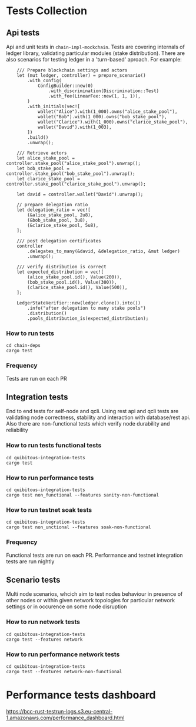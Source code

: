 # Tests Collection

## Api tests
Api and unit tests in `chain-impl-mockchain`.
Tests are covering internals of ledger library, validating particular modules (stake distribution).
There are also scenarios for testing ledger in a 'turn-based' aproach. For example:

```
    /// Prepare blockchain settings and actors
    let (mut ledger, controller) = prepare_scenario()
        .with_config(
            ConfigBuilder::new(0)
                .with_discrimination(Discrimination::Test)
                .with_fee(LinearFee::new(1, 1, 1)),
        )
        .with_initials(vec![
            wallet("Alice").with(1_000).owns("alice_stake_pool"),
            wallet("Bob").with(1_000).owns("bob_stake_pool"),
            wallet("Clarice").with(1_000).owns("clarice_stake_pool"),
            wallet("David").with(1_003),
        ])
        .build()
        .unwrap();

    /// Retrieve actors
    let alice_stake_pool = controller.stake_pool("alice_stake_pool").unwrap();
    let bob_stake_pool = controller.stake_pool("bob_stake_pool").unwrap();
    let clarice_stake_pool = controller.stake_pool("clarice_stake_pool").unwrap();

    let david = controller.wallet("David").unwrap();

    // prepare delegation ratio
    let delegation_ratio = vec![
        (&alice_stake_pool, 2u8),
        (&bob_stake_pool, 3u8),
        (&clarice_stake_pool, 5u8),
    ];

    /// post delegation certificates
    controller
        .delegates_to_many(&david, &delegation_ratio, &mut ledger)
        .unwrap();

    /// verify distribution is correct
    let expected_distribution = vec![
        (alice_stake_pool.id(), Value(200)),
        (bob_stake_pool.id(), Value(300)),
        (clarice_stake_pool.id(), Value(500)),
    ];

    LedgerStateVerifier::new(ledger.clone().into())
        .info("after delegation to many stake pools")
        .distribution()
        .pools_distribution_is(expected_distribution);

```


### How to run tests
```
cd chain-deps
cargo test
```

### Frequency
Tests are run on each PR


## Integration tests
End to end tests for self-node and qcli. Using rest api and qcli tests are validating node correctness, stability and interaction with database/rest api. Also there are non-functional tests which verify node durability and reliability

### How to run tests functional tests
```
cd quibitous-integration-tests
cargo test
```

### How to run performance tests
```
cd quibitous-integration-tests
cargo test non_functional --features sanity-non-functional
```

### How to run testnet soak tests
```
cd quibitous-integration-tests
cargo test non_unctional --features soak-non-functional
```

### Frequency
Functional tests are run on each PR. Performance and testnet integration tests are run nightly

## Scenario tests
Multi node scenarios, whcich aim to test nodes behaviour in presence of other nodes or within given network topologies for particular network settings or in occurence on some node disruption


### How to run network tests
```
cd quibitous-integration-tests
cargo test --features network
```

### How to run performance network tests
```
cd quibitous-integration-tests
cargo test --features network-non-functional
```

# Performance tests dashboard

https://bcc-rust-testrun-logs.s3.eu-central-1.amazonaws.com/performance_dashboard.html

